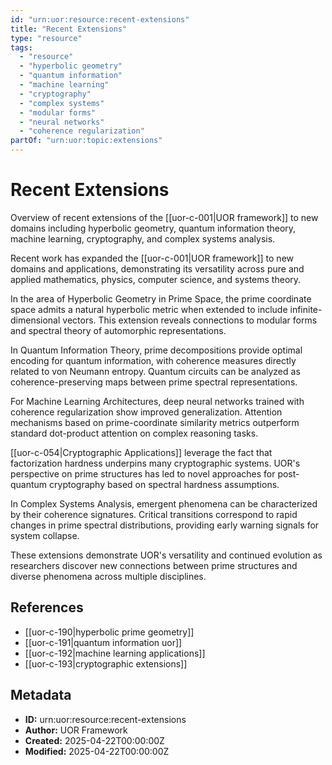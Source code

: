```yaml
---
id: "urn:uor:resource:recent-extensions"
title: "Recent Extensions"
type: "resource"
tags:
  - "resource"
  - "hyperbolic geometry"
  - "quantum information"
  - "machine learning"
  - "cryptography"
  - "complex systems"
  - "modular forms"
  - "neural networks"
  - "coherence regularization"
partOf: "urn:uor:topic:extensions"
---
```


# Recent Extensions

Overview of recent extensions of the [[uor-c-001|UOR framework]] to new domains including hyperbolic geometry, quantum information theory, machine learning, cryptography, and complex systems analysis.

Recent work has expanded the [[uor-c-001|UOR framework]] to new domains and applications, demonstrating its versatility across pure and applied mathematics, physics, computer science, and systems theory.

In the area of Hyperbolic Geometry in Prime Space, the prime coordinate space admits a natural hyperbolic metric when extended to include infinite-dimensional vectors. This extension reveals connections to modular forms and spectral theory of automorphic representations.

In Quantum Information Theory, prime decompositions provide optimal encoding for quantum information, with coherence measures directly related to von Neumann entropy. Quantum circuits can be analyzed as coherence-preserving maps between prime spectral representations.

For Machine Learning Architectures, deep neural networks trained with coherence regularization show improved generalization. Attention mechanisms based on prime-coordinate similarity metrics outperform standard dot-product attention on complex reasoning tasks.

[[uor-c-054|Cryptographic Applications]] leverage the fact that factorization hardness underpins many cryptographic systems. UOR's perspective on prime structures has led to novel approaches for post-quantum cryptography based on spectral hardness assumptions.

In Complex Systems Analysis, emergent phenomena can be characterized by their coherence signatures. Critical transitions correspond to rapid changes in prime spectral distributions, providing early warning signals for system collapse.

These extensions demonstrate UOR's versatility and continued evolution as researchers discover new connections between prime structures and diverse phenomena across multiple disciplines.

## References

- [[uor-c-190|hyperbolic prime geometry]]
- [[uor-c-191|quantum information uor]]
- [[uor-c-192|machine learning applications]]
- [[uor-c-193|cryptographic extensions]]

## Metadata

- **ID:** urn:uor:resource:recent-extensions
- **Author:** UOR Framework
- **Created:** 2025-04-22T00:00:00Z
- **Modified:** 2025-04-22T00:00:00Z
